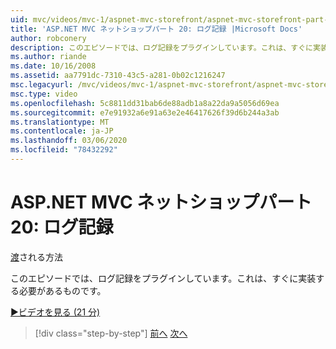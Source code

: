 ```yaml
---
uid: mvc/videos/mvc-1/aspnet-mvc-storefront/aspnet-mvc-storefront-part-20-logging
title: 'ASP.NET MVC ネットショップパート 20: ログ記録 |Microsoft Docs'
author: robconery
description: このエピソードでは、ログ記録をプラグインしています。これは、すぐに実装する必要があるものです。
ms.author: riande
ms.date: 10/16/2008
ms.assetid: aa7791dc-7310-43c5-a281-0b02c1216247
msc.legacyurl: /mvc/videos/mvc-1/aspnet-mvc-storefront/aspnet-mvc-storefront-part-20-logging
msc.type: video
ms.openlocfilehash: 5c8811dd31bab6de88adb1a8a22da9a5056d69ea
ms.sourcegitcommit: e7e91932a6e91a63e2e46417626f39d6b244a3ab
ms.translationtype: MT
ms.contentlocale: ja-JP
ms.lasthandoff: 03/06/2020
ms.locfileid: "78432292"
---
```

# <a name="aspnet-mvc-storefront-part-20-logging"></a>ASP.NET MVC ネットショップパート 20: ログ記録

[渡](https://github.com/robconery)される方法

このエピソードでは、ログ記録をプラグインしています。これは、すぐに実装する必要があるものです。

[&#9654;ビデオを見る (21 分)](https://channel9.msdn.com/Blogs/ASP-NET-Site-Videos/aspnet-mvc-storefront-part-20-logging)

> [!div class="step-by-step"]
> [前へ](aspnet-mvc-storefront-part-19a-windows-workflow-followup.md)
> [次へ](aspnet-mvc-storefront-part-21-order-manager-and-personalization.md)
